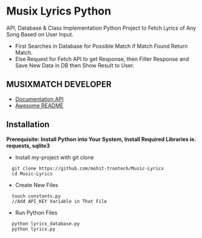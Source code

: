 
# Musix Lyrics Python

API, Database & Class Implementation Python Project to Fetch Lyrics of Any Song Based on User Input.

- First Searches in Database for Possible Match if Match Found Return Match.
- Else Request for Fetch API to get Response, then Filter Response and Save New Data in DB then Show Result to User.




## MUSIXMATCH DEVELOPER

 - [Documentation API](https://developer.musixmatch.com/)
 - [Awesome README](https://github.com/mohit-trootech/Lyrics-Fetch-DB)
## Installation

**Prerequisite: Install Python into Your System, Install Required Libraries ie. requests, sqlite3**

- Install my-project with git clone

```
  git clone https://github.com/mohit-trootech/Music-Lyrics
  cd Music-Lyrics
```
    
- Create New Files

```
  touch constants.py
  //Add API_KEY Variable in That File
```

- Run Python Files

```
  python lyricx_database.py
  python lyricx.py
```
